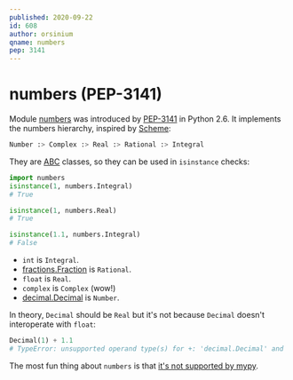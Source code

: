 ```yaml
---
published: 2020-09-22
id: 608
author: orsinium
qname: numbers
pep: 3141
---
```


# numbers (PEP-3141)

Module [numbers](https://docs.python.org/3/library/numbers.html) was introduced by [PEP-3141](https://www.python.org/dev/peps/pep-3141/) in Python 2.6. It implements the numbers hierarchy, inspired by [Scheme](https://en.wikipedia.org/wiki/Scheme_programming_language):

```python
Number :> Complex :> Real :> Rational :> Integral
```

They are [ABC](https://t.me/pythonetc/550) classes, so they can be used in `isinstance` checks:

```python
import numbers
isinstance(1, numbers.Integral)
# True

isinstance(1, numbers.Real)
# True

isinstance(1.1, numbers.Integral)
# False
```

+ `int` is `Integral`.
+ [fractions.Fraction](https://t.me/pythonetc/201) is `Rational`.
+ `float` is `Real`.
+ `complex` is `Complex` (wow!)
+ [decimal.Decimal](https://t.me/pythonetc/201) is `Number`.

In theory, `Decimal` should be `Real` but it's not because `Decimal` doesn't interoperate with `float`:

```python
Decimal(1) + 1.1
# TypeError: unsupported operand type(s) for +: 'decimal.Decimal' and 'float'
```

The most fun thing about `numbers` is that [it's not supported by mypy](https://github.com/python/mypy/issues/3186).
